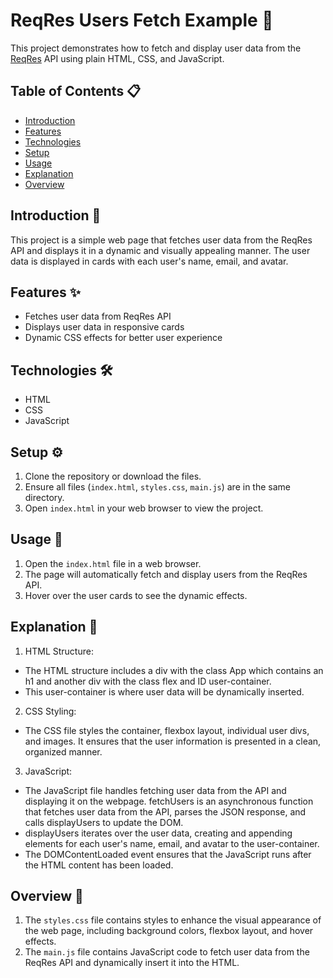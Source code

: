 # ReqRes Users Fetch Example 🎉

This project demonstrates how to fetch and display user data from the [ReqRes](https://reqres.in/) API using plain HTML, CSS, and JavaScript.

## Table of Contents 📋

- [Introduction](#introduction)
- [Features](#features)
- [Technologies](#technologies)
- [Setup](#setup)
- [Usage](#usage)
- [Explanation](#Explanation)
- [Overview](#Overview)

## Introduction 🌟

This project is a simple web page that fetches user data from the ReqRes API and displays it in a dynamic and visually appealing manner. The user data is displayed in cards with each user's name, email, and avatar.

## Features ✨

- Fetches user data from ReqRes API
- Displays user data in responsive cards
- Dynamic CSS effects for better user experience

## Technologies 🛠️

- HTML
- CSS
- JavaScript

## Setup ⚙️

1. Clone the repository or download the files.
2. Ensure all files (`index.html`, `styles.css`, `main.js`) are in the same directory.
3. Open `index.html` in your web browser to view the project.

## Usage 🚀

1. Open the `index.html` file in a web browser.
2. The page will automatically fetch and display users from the ReqRes API.
3. Hover over the user cards to see the dynamic effects.

## Explanation 📄

1. HTML Structure:
- The HTML structure includes a div with the class App which contains an h1 and another div with the class flex and ID user-container.
- This user-container is where user data will be dynamically inserted.

2. CSS Styling:
- The CSS file styles the container, flexbox layout, individual user divs, and images. It ensures that the user information is presented in a clean, organized manner.

3. JavaScript:
- The JavaScript file handles fetching user data from the API and displaying it on the webpage.
fetchUsers is an asynchronous function that fetches user data from the API, parses the JSON response, and calls displayUsers to update the DOM.
- displayUsers iterates over the user data, creating and appending elements for each user's name, email, and avatar to the user-container.
- The DOMContentLoaded event ensures that the JavaScript runs after the HTML content has been loaded.

## Overview 📄
1. The `styles.css` file contains styles to enhance the visual appearance of the web page, including background colors, flexbox layout, and hover effects.
2. The `main.js` file contains JavaScript code to fetch user data from the ReqRes API and dynamically insert it into the HTML.